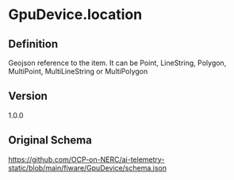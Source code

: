 # GpuDevice.location

## Definition
Geojson reference to the item. It can be Point, LineString, Polygon, MultiPoint, MultiLineString or MultiPolygon

## Version
1.0.0

## Original Schema
https://github.com/OCP-on-NERC/ai-telemetry-static/blob/main/fiware/GpuDevice/schema.json
